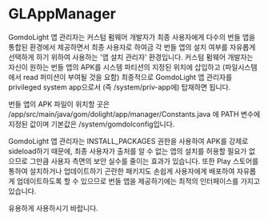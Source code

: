 # GLAppManager
GomdoLight 앱 관리자는 커스텀 펌웨어 개발자가 최종 사용자에게 다수의 번들 앱을 통합된 환경에서 제공하면서 최종 사용자로 하여금 각 번들 앱의 설치 여부를 자유롭게 선택하게 하기 위하여 사용하는 '앱 설치 관리자' 환경입니다. 커스텀 펌웨어 개발자는 자신이 원하는 번들 앱의 APK를 시스템 파티션의 지정된 위치에 삽입하고 (파일시스템에서 read 퍼미션이 부여될 것을 요함) 최종적으로 GomdoLight 앱 관리자를 privileged system app으로서 (즉 /system/priv-app에) 탑재하면 됩니다.

번들 앱의 APK 파일이 위치할 곳은 /app/src/main/java/gom/dolight/app/manager/Constants.java 에 PATH 변수에 지정된 값이며 기본값은 /system/gomdolconfig입니다.

GomdoLight 앱 관리자는 INSTALL_PACKAGES 권한을 사용하여 APK를 강제로 sideload하기 때문에, 최종 사용자가 출처를 알 수 없는 앱의 설치를 허용할 필요가 없으므로 그만큼 사용자 측면의 보안 실수를 줄이는 효과가 있습니다. 또한 Play 스토어를 통하여 설치하거나 업데이트하기 곤란한 패키지도 손쉽게 사용자에게 배포하여 자유롭게 업데이트하도록 할 수 있으므로 번들 앱을 제공하기에는 최적의 인터페이스를 가지고 있습니다.

유용하게 사용하시기 바랍니다.
